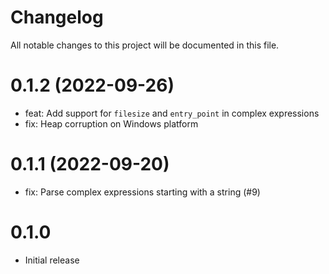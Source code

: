 # Changelog
All notable changes to this project will be documented in this file.

# 0.1.2 (2022-09-26)

- feat: Add support for `filesize` and `entry_point` in complex expressions
- fix: Heap corruption on Windows platform

# 0.1.1 (2022-09-20)

- fix: Parse complex expressions starting with a string (#9)

# 0.1.0

- Initial release
